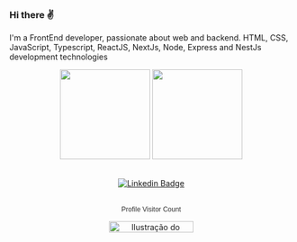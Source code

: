 ### Hi there ✌️

I'm a FrontEnd developer, passionate about web and backend.
HTML, CSS, JavaScript, Typescript, ReactJS, NextJs, Node, Express and NestJs development technologies

<div align="center" >
  <img height="160em" src="https://github-readme-stats.vercel.app/api?username=KaikOliveira&show_icons=true&theme=radical&bg_color=30,0d0d0d,191919&title_color=fff&text_color=fff&icon_color=79ff97&count_private=true" />

<img height="160em" src="https://github-readme-stats.vercel.app/api/top-langs/?username=KaikOliveira&layout=compact&theme=radical&bg_color=30,0d0d0d,191919&title_color=fff&text_color=fff&icon_color=79ff97&hide=CSharp" />

<br>
<br>

[![Linkedin Badge](https://img.shields.io/badge/-LinkedIn-blue?style=flat-square&logo=Linkedin&logoColor=white&link=www.linkedin.com/in/kaik-oliveira-2347571a4/)](https://www.linkedin.com/in/kaik-oliveira-2347571a4/)
<br>
  <br>
<div style="align-self: start">
  <p style="font-size: 12px; color: #333; font-family: Arial, Helvetica, sans-serif;">
    Profile Visitor Count
  </p>

  <img
    src="https://profile-counter.glitch.me/kaikoliveiraa/count.svg"
    alt="Ilustração do número de visitantes no perfil"
    width="150px"
    height="20px"
  />
</div>
